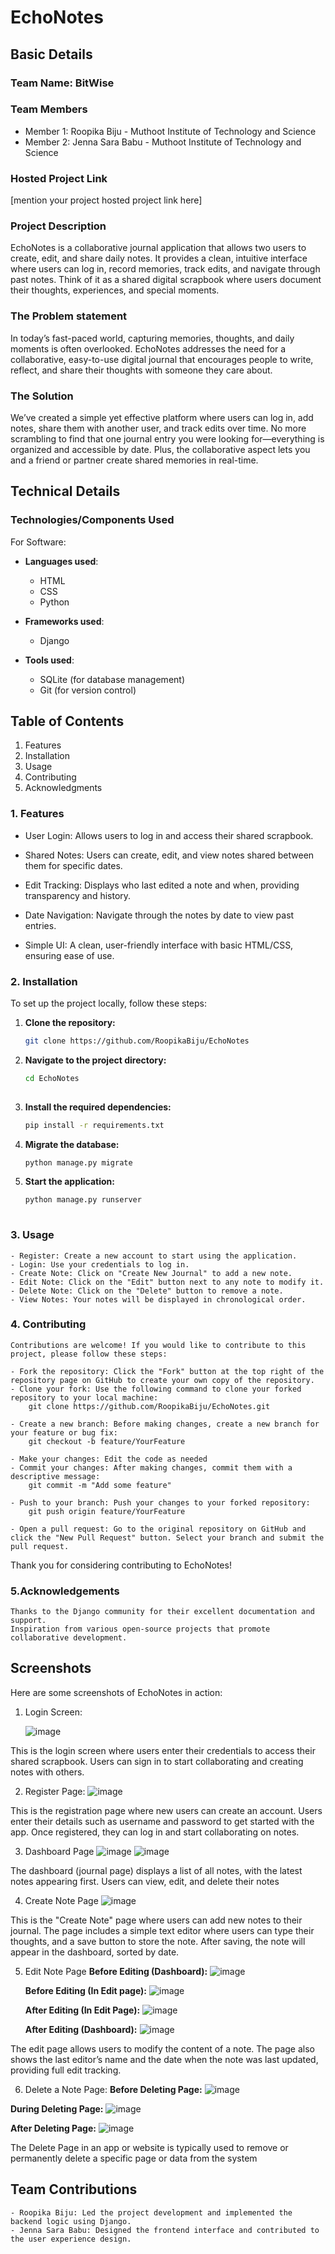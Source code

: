 # EchoNotes

## Basic Details
### Team Name: BitWise

### Team Members
- Member 1: Roopika Biju - Muthoot Institute of Technology and Science
- Member 2: Jenna Sara Babu - Muthoot Institute of Technology and Science

### Hosted Project Link
[mention your project hosted project link here]

### Project Description
EchoNotes is a collaborative journal application that allows two users to create, edit, and share daily notes. It provides a clean, intuitive interface where users can log in, record memories, track edits, and navigate through past notes. Think of it as a shared digital scrapbook where users document their thoughts, experiences, and special moments.

### The Problem statement
In today’s fast-paced world, capturing memories, thoughts, and daily moments is often overlooked. EchoNotes addresses the need for a collaborative, easy-to-use digital journal that encourages people to write, reflect, and share their thoughts with someone they care about.

### The Solution
We’ve created a simple yet effective platform where users can log in, add notes, share them with another user, and track edits over time. No more scrambling to find that one journal entry you were looking for—everything is organized and accessible by date. Plus, the collaborative aspect lets you and a friend or partner create shared memories in real-time.

## Technical Details
### Technologies/Components Used
For Software:
- **Languages used**: 
  - HTML
  - CSS
  - Python

- **Frameworks used**: 
  - Django
    
- **Tools used**: 
  - SQLite (for database management)
  - Git (for version control)
    
## Table of Contents

1. Features
2. Installation
3. Usage
4. Contributing
5. Acknowledgments

###  1. Features

- User Login: Allows users to log in and access their shared scrapbook.
  
- Shared Notes: Users can create, edit, and view notes shared between them for specific dates.

- Edit Tracking: Displays who last edited a note and when, providing transparency and history.

- Date Navigation: Navigate through the notes by date to view past entries.

- Simple UI: A clean, user-friendly interface with basic HTML/CSS, ensuring ease of use.

###  2. Installation
  To set up the project locally, follow these steps:
  
  1. **Clone the repository:**
     ```bash
     git clone https://github.com/RoopikaBiju/EchoNotes
     
  2. **Navigate to the project directory:**
      ```bash
      cd EchoNotes
  
  3. **Install the required dependencies:**
      ```bash
      pip install -r requirements.txt

  4. **Migrate the database:**
        ```bash
        python manage.py migrate
  5. **Start the application:**
      ```bash
      python manage.py runserver
    
###  3. Usage
    - Register: Create a new account to start using the application.
    - Login: Use your credentials to log in.
    - Create Note: Click on "Create New Journal" to add a new note.
    - Edit Note: Click on the "Edit" button next to any note to modify it.
    - Delete Note: Click on the "Delete" button to remove a note.
    - View Notes: Your notes will be displayed in chronological order.
    
###  4. Contributing
    Contributions are welcome! If you would like to contribute to this project, please follow these steps:

    - Fork the repository: Click the "Fork" button at the top right of the repository page on GitHub to create your own copy of the repository.
    - Clone your fork: Use the following command to clone your forked repository to your local machine: 
        git clone https://github.com/RoopikaBiju/EchoNotes.git
    
    - Create a new branch: Before making changes, create a new branch for your feature or bug fix: 
        git checkout -b feature/YourFeature
    
    - Make your changes: Edit the code as needed
    - Commit your changes: After making changes, commit them with a descriptive message: 
        git commit -m "Add some feature"
    
    - Push to your branch: Push your changes to your forked repository: 
        git push origin feature/YourFeature

    - Open a pull request: Go to the original repository on GitHub and click the "New Pull Request" button. Select your branch and submit the pull request.
  Thank you for considering contributing to EchoNotes!

###  5.Acknowledgements
    Thanks to the Django community for their excellent documentation and support.
    Inspiration from various open-source projects that promote collaborative development.

## Screenshots

Here are some screenshots of EchoNotes in action:

1. Login Screen:

    ![image](https://github.com/user-attachments/assets/404e3a56-ed4c-41d0-952f-09e6bacdc1e3)

This is the login screen where users enter their credentials to access their shared scrapbook. Users can sign in to start collaborating and creating notes with others.

2. Register Page:
  ![image](https://github.com/user-attachments/assets/e81937b6-cb34-4dec-83f9-e00e43d777c4)

This is the registration page where new users can create an account. Users enter their details such as username and password to get started with the app. Once registered, they can log in and start collaborating on notes.

3. Dashboard Page
  ![image](https://github.com/user-attachments/assets/3717706e-5c75-4eea-861a-8af641105634)
  ![image](https://github.com/user-attachments/assets/b9d48576-f0a2-4488-a3cf-eaf34d03ffe8)

The dashboard (journal page) displays a list of all notes, with the latest notes appearing first. Users can view, edit, and delete their notes

4. Create Note Page
  ![image](https://github.com/user-attachments/assets/160e6819-b718-4995-8099-1337a07f8ae2)

This is the "Create Note" page where users can add new notes to their journal. The page includes a simple text editor where users can type their thoughts, and a save button to store the note. After saving, the note will appear in the dashboard, sorted by date.

5. Edit Note Page
    **Before Editing (Dashboard):**
    ![image](https://github.com/user-attachments/assets/9e9d59e0-1dbd-4388-87dc-a35138fe74e8)

   **Before Editing (In Edit page):**
    ![image](https://github.com/user-attachments/assets/81282f57-0f2f-4281-8bb8-62fb4f9ea04f)
    
   **After Editing (In Edit Page):**
   ![image](https://github.com/user-attachments/assets/7e405ce5-34da-4b44-aac6-48c6a316f90c)
   
    **After Editing (Dashboard):**
    ![image](https://github.com/user-attachments/assets/bd91bd16-972f-4418-9428-8660b326df09)

The edit page allows users to modify the content of a note. The page also shows the last editor’s name and the date when the note was last updated, providing full edit tracking.

6. Delete a Note Page:
   **Before Deleting Page:**
    ![image](https://github.com/user-attachments/assets/d1389d10-4dc3-4c0c-8763-7c38278caaa1)
    
  **During Deleting Page:**
    ![image](https://github.com/user-attachments/assets/639d702b-db2a-4453-b67c-22be7c3978bf)

  **After Deleting Page:**
    ![image](https://github.com/user-attachments/assets/3f66953d-8ecb-441d-8371-ea9b981f4299)

The Delete Page in an app or website is typically used to remove or permanently delete a specific page or data from the system

## Team Contributions

    - Roopika Biju: Led the project development and implemented the backend logic using Django.
    - Jenna Sara Babu: Designed the frontend interface and contributed to the user experience design.

